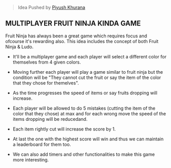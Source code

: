 > Idea Pushed by [Piyush Khurana](https://github.com/PIYUSH-01)

## MULTIPLAYER FRUIT NINJA KINDA GAME
Fruit Ninja has always been a great game which requires focus and ofcourse it's rewarding also. This idea includes the concept of both Fruit Ninja & Ludo.

- It'll be a multiplayer game and each player will select a different color for themselves from 4 given colors.
- Moving further each player will play a game similar to fruit ninja but the condition will be "They cannot cut the fruit or say the item of the color that they chose for themelves".
- As the time progresses the speed of items or say fruits dropping will increase.
- Each player will be allowed to do 5 mistakes (cutting the item of the color that they chose) at max and for each wrong move the speed of the items dropping will be reducedand. 
- Each item rightly cut will increase the score by 1.
- At last the one with the highest score will win and thus we can maintain a leaderboard for them too.

- We can also add timers and other functionalities to make this game more interesting.


